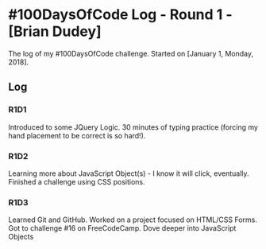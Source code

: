 # #100DaysOfCode Log - Round 1 - [Brian Dudey]

The log of my #100DaysOfCode challenge. Started on [January 1, Monday, 2018].

## Log

### R1D1 
Introduced to some JQuery Logic. 30 minutes of typing practice (forcing my hand placement to be correct is so hard!). 

### R1D2
Learning more about JavaScript Object(s) - I know it will click, eventually. Finished a challenge using CSS positions.

### R1D3
Learned Git and GitHub. Worked on a project focused on HTML/CSS Forms. Got to challenge #16 on FreeCodeCamp. Dove deeper into JavaScript Objects
